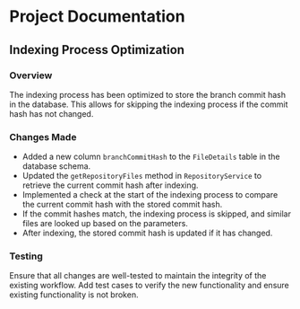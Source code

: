 # Project Documentation

## Indexing Process Optimization

### Overview
The indexing process has been optimized to store the branch commit hash in the database. This allows for skipping the indexing process if the commit hash has not changed.

### Changes Made
- Added a new column `branchCommitHash` to the `FileDetails` table in the database schema.
- Updated the `getRepositoryFiles` method in `RepositoryService` to retrieve the current commit hash after indexing.
- Implemented a check at the start of the indexing process to compare the current commit hash with the stored commit hash.
- If the commit hashes match, the indexing process is skipped, and similar files are looked up based on the parameters.
- After indexing, the stored commit hash is updated if it has changed.

### Testing
Ensure that all changes are well-tested to maintain the integrity of the existing workflow.
Add test cases to verify the new functionality and ensure existing functionality is not broken.
